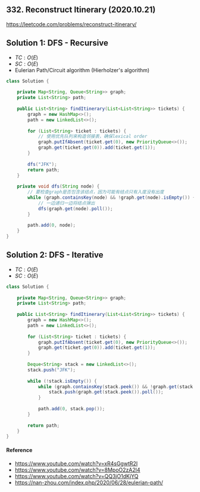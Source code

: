 ## 332. Reconstruct Itinerary (2020.10.21)

https://leetcode.com/problems/reconstruct-itinerary/

## Solution 1: DFS - Recursive

- $TC:O(E)$
- $SC:O(E)$
- Eulerian Path/Circuit algorithm (Hierholzer's algorithm)

```java
class Solution {
    
    private Map<String, Queue<String>> graph;
    private List<String> path;
    
    public List<String> findItinerary(List<List<String>> tickets) {
        graph = new HashMap<>();
        path = new LinkedList<>();
        
        for (List<String> ticket : tickets) {
            // 使用优先队列来构造邻接表，确保lexical order
            graph.putIfAbsent(ticket.get(0), new PriorityQueue<>());
            graph.get(ticket.get(0)).add(ticket.get(1));
        }
        
        dfs("JFK");
        return path;
    }
    
    private void dfs(String node) {
        // 要检查graph是否包含该结点，因为可能有结点只有入度没有出度
        while (graph.containsKey(node) && !graph.get(node).isEmpty()) {
            // 一边递归一边将结点弹出
            dfs(graph.get(node).poll());
        }
        
        path.add(0, node);
    }
}
```

## Solution 2: DFS - Iterative

- $TC:O(E)$
- $SC:O(E)$

```java
class Solution {
    
    private Map<String, Queue<String>> graph;
    private List<String> path;
    
    public List<String> findItinerary(List<List<String>> tickets) {
        graph = new HashMap<>();
        path = new LinkedList<>();
        
        for (List<String> ticket : tickets) {
            graph.putIfAbsent(ticket.get(0), new PriorityQueue<>());
            graph.get(ticket.get(0)).add(ticket.get(1));
        }
        
        Deque<String> stack = new LinkedList<>();
        stack.push("JFK");
        
        while (!stack.isEmpty()) {
            while (graph.containsKey(stack.peek()) && !graph.get(stack.peek()).isEmpty()) {
                stack.push(graph.get(stack.peek()).poll());
            }
            
            path.add(0, stack.pop());
        }
        
        return path;
    }
}
```

#### Reference
- https://www.youtube.com/watch?v=xR4sGgwtR2I
- https://www.youtube.com/watch?v=8MpoO2zA2l4
- https://www.youtube.com/watch?v=QQ3jO1dKjYQ
- https://nan-zhou.com/index.php/2020/06/28/eulerian-path/
